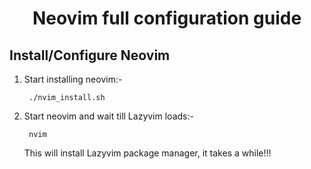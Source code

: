 <h1 align="center">
Neovim full configuration guide
</h1>

Install/Configure Neovim
------------------------
1. Start installing neovim:-

        ./nvim_install.sh

2. Start neovim and wait till Lazyvim loads:-

        nvim

    This will install Lazyvim package manager, it takes a while!!!
